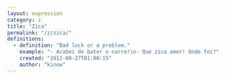 ```yaml
---
layout: expression
category: z
title: "Zica"
permalink: "/z/zica/"
definitions:
  - definition: "Bad luck or a problem."
    example: "- Acabei de bater o carro!\n- Que zica amor! Onde foi?"
    created: "2012-08-27T01:00:15"
    author: "kinow"
---
```

